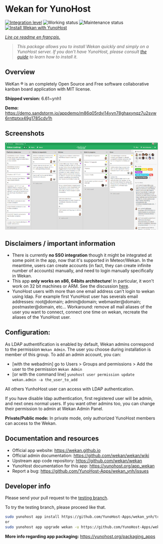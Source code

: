 <!--
N.B.: This README was automatically generated by https://github.com/YunoHost/apps/tree/master/tools/README-generator
It shall NOT be edited by hand.
-->

# Wekan for YunoHost

[![Integration level](https://dash.yunohost.org/integration/wekan.svg)](https://dash.yunohost.org/appci/app/wekan) ![Working status](https://ci-apps.yunohost.org/ci/badges/wekan.status.svg) ![Maintenance status](https://ci-apps.yunohost.org/ci/badges/wekan.maintain.svg)  
[![Install Wekan with YunoHost](https://install-app.yunohost.org/install-with-yunohost.svg)](https://install-app.yunohost.org/?app=wekan)

*[Lire ce readme en français.](./README_fr.md)*

> *This package allows you to install Wekan quickly and simply on a YunoHost server.
If you don't have YunoHost, please consult [the guide](https://yunohost.org/#/install) to learn how to install it.*

## Overview

WeKan ® is an completely Open Source and Free software collaborative kanban board application with MIT license.


**Shipped version:** 6.61~ynh1

**Demo:** https://demo.sandstorm.io/appdemo/m86q05rdvj14yvn78ghaxynqz7u2svw6rnttptxx49g1785cdv1h

## Screenshots

![Screenshot of Wekan](./doc/screenshots/screenshot.jpg)

## Disclaimers / important information

* There is currently **no SSO integration** though it might be integrated at some point in the app, now that it's supported in Meteor/Wekan. In the meantime, users can create accounts (in fact, they can create infinite number of accounts) manually, and need to login manually specifically in Wekan.
* This app **only works on x86, 64bits architecture**! In particular, it won't work on 32 bit machines or ARM. See the discussion [here](https://github.com/YunoHost-Apps/wekan_ynh/issues/1#issuecomment-401612500).
* YunoHost users with more than one email address can't login to wekan using ldap. For example first YunoHost user has severals email addresses: root@domain; admin@domain; webmaster@domain; postmaster@domain, etc... Workaround: remove all mail aliases of the user you want to connect, connect one time on wekan, recreate the aliases of the YunoHost user.

## Configuration:
As LDAP authentification is enabled by default, Wekan admins correspond to the permission `Wekan Admin`. The user you choose during installation is member of this group.
To add an admin account, you can:

- [with the webadmin] go to Users > Groups and permissions > Add the user to the permission `Wekan Admin`
- [or with the command line] `yunohost user permission update wekan.admin -a the_user_to_add`

All others YunhoHost user can access with LDAP authentication.

If you have disable ldap authentication, first registered user will be admin, and next ones normal users. If you want other admins too, you can change their permission to admin at Wekan Admin Panel.

**Private/Public mode:** In private mode, only authorized YunoHost members can access to the Wekan. 

## Documentation and resources

* Official app website: <https://wekan.github.io>
* Official admin documentation: <https://github.com/wekan/wekan/wiki>
* Upstream app code repository: <https://github.com/wekan/wekan>
* YunoHost documentation for this app: <https://yunohost.org/app_wekan>
* Report a bug: <https://github.com/YunoHost-Apps/wekan_ynh/issues>

## Developer info

Please send your pull request to the [testing branch](https://github.com/YunoHost-Apps/wekan_ynh/tree/testing).

To try the testing branch, please proceed like that.

``` bash
sudo yunohost app install https://github.com/YunoHost-Apps/wekan_ynh/tree/testing --debug
or
sudo yunohost app upgrade wekan -u https://github.com/YunoHost-Apps/wekan_ynh/tree/testing --debug
```

**More info regarding app packaging:** <https://yunohost.org/packaging_apps>
